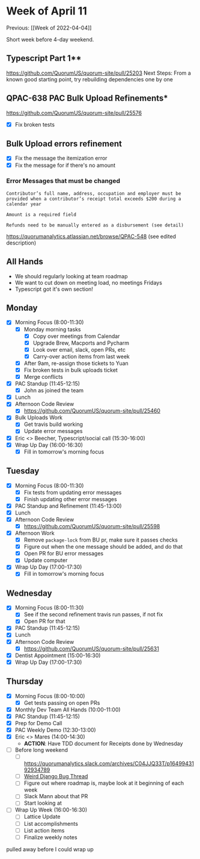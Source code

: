# Week of April 11
Previous: [[Week of 2022-04-04]]

Short week before 4-day weekend.

## Typescript Part 1**
https://github.com/QuorumUS/quorum-site/pull/25203
Next Steps: From a known good starting point, try rebuilding dependencies one by one

## QPAC-638 PAC Bulk Upload Refinements*
https://github.com/QuorumUS/quorum-site/pull/25576
 - [x] Fix broken tests

## Bulk Upload errors refinement
 - [x] Fix the message the itemization error
 - [x] Fix the message for if there's no amount

### Error Messages that must be changed
```
Contributor’s full name, address, occupation and employer must be provided when a contributor’s receipt total exceeds $200 during a calendar year

Amount is a required field

Refunds need to be manually entered as a disbursement (see detail)
```
https://quorumanalytics.atlassian.net/browse/QPAC-548 (see edited description)

## All Hands
 * We should regularly looking at team roadmap
 * We want to cut down on meeting load, no meetings Fridays
 * Typescript got it's own section!

## Monday
 - [x] Morning Focus (8:00-11:30)
	 - [x] Monday morning tasks
		 - [x] Copy over meetings from Calendar
		 - [x] Upgrade Brew, Macports and Pycharm
		 - [x] Look over email, slack, open PRs, etc
		 - [x] Carry-over action items from last week
	 - [x] After 9am, re-assign those tickets to Yuan
	 - [x] Fix broken tests in bulk uploads ticket
	 - [x] Merge conflicts
 - [x] PAC Standup (11:45-12:15)
	 - [x] John as joined the team
 - [x] Lunch
 - [x] Afternoon Code Review
	 - [x] https://github.com/QuorumUS/quorum-site/pull/25460
 - [x] Bulk Uploads Work
	 - [x] Get travis build working
	 - [x] Update error messages
 - [x] Eric <> Beecher, Typescript/social call (15:30-16:00)
 - [x] Wrap Up Day (16:00-16:30)
	 - [x] Fill in tomorrow's morning focus

## Tuesday
 - [x] Morning Focus (8:00-11:30)
	 - [x] Fix tests from updating error messages
	 - [x] Finish updating other error messages
 - [x] PAC Standup and Refinement (11:45-13:00)
 - [x] Lunch
 - [x] Afternoon Code Review
	 - [x] https://github.com/QuorumUS/quorum-site/pull/25598
 - [x] Afternoon Work
	 - [x] Remove `package-lock` from BU pr, make sure it passes checks
	 - [x] Figure out when the one message should be added, and do that
	 - [x] Open PR for BU error messages
	 - [x] Update computer
 - [x] Wrap Up Day (17:00-17:30)
	 - [x] Fill in tomorrow's morning focus

## Wednesday
 - [x] Morning Focus (8:00-11:30)
	 - [x] See if the second refinement travis run passes, if not fix
	 - [x] Open PR for that
 - [x] PAC Standup (11:45-12:15)
 - [x] Lunch
 - [x] Afternoon Code Review
	 - [x] https://github.com/QuorumUS/quorum-site/pull/25631
 - [x] Dentist Appointment (15:00-16:30)
 - [x] Wrap Up Day (17:00-17:30)

## Thursday
 - [x] Morning Focus (8:00-10:00)
	 - [x] Get tests passing on open PRs
 - [x] Monthly Dev Team All Hands (10:00-11:00)
 - [x] PAC Standup (11:45-12:15)
 - [x] Prep for Demo Call
 - [x] PAC Weekly Demo (12:30-13:00)
 - [x] Eric <> Mares (14:00-14:30)
	 - **ACTION**: Have TDD document for Receipts done by Wednesday
 - [ ] Before long weekend
	 - [ ] https://quorumanalytics.slack.com/archives/C04JJQ33T/p1649943192934789
	 - [ ] [Weird Django Bug Thread](https://quorumanalytics.slack.com/archives/C3M9KKV9B/p1649866724847769)
	 - [ ] Figure out where roadmap is, maybe look at it beginning of each week
	 - [ ] Slack Mann about that PR
	 - [ ] Start looking at
 - [ ] Wrap Up Week (16:00-16:30)
	 - [ ] Lattice Update
	 - [ ] List accomplishments
	 - [ ] List action items
	 - [ ] Finalize weekly notes

pulled away before I could wrap up